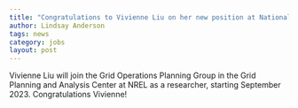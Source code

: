 ```yaml
---
title: "Congratulations to Vivienne Liu on her new position at National Renewable Energy Lab!"
author: Lindsay Anderson
tags: news
category: jobs
layout: post
---
```


Vivienne Liu will join the Grid Operations Planning Group in the Grid Planning and Analysis Center at NREL as a researcher, starting September 2023. Congratulations Vivienne!